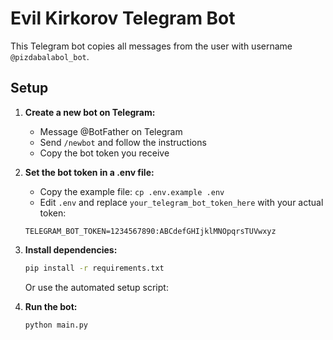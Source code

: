 # Evil Kirkorov Telegram Bot

This Telegram bot copies all messages from the user with username `@pizdabalabol_bot`.

## Setup

1. **Create a new bot on Telegram:**

   - Message @BotFather on Telegram
   - Send `/newbot` and follow the instructions
   - Copy the bot token you receive

2. **Set the bot token in a .env file:**

   - Copy the example file: `cp .env.example .env`
   - Edit `.env` and replace `your_telegram_bot_token_here` with your actual token:

   ```
   TELEGRAM_BOT_TOKEN=1234567890:ABCdefGHIjklMNOpqrsTUVwxyz
   ```

3. **Install dependencies:**

   ```bash
   pip install -r requirements.txt
   ```

   Or use the automated setup script:

4. **Run the bot:**
   ```bash
   python main.py
   ```
